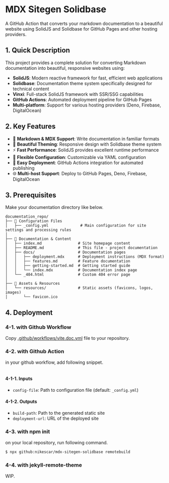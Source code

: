 # MDX Sitegen Solidbase

A GitHub Action that converts your markdown documentation to a beautiful website using SolidJS and Solidbase for GitHub Pages and other hosting providers.

## 1. Quick Description

This project provides a complete solution for converting Markdown documentation into beautiful, responsive websites using:

- **SolidJS**: Modern reactive framework for fast, efficient web applications
- **Solidbase**: Documentation theme system specifically designed for technical content
- **Vinxi**: Full-stack SolidJS framework with SSR/SSG capabilities
- **GitHub Actions**: Automated deployment pipeline for GitHub Pages
- **Multi-platform**: Support for various hosting providers (Deno, Firebase, DigitalOcean)

## 2. Key Features

- 📝 **Markdown & MDX Support**: Write documentation in familiar formats
- 🎨 **Beautiful Theming**: Responsive design with Solidbase theme system
- ⚡ **Fast Performance**: SolidJS provides excellent runtime performance
- 🔧 **Flexible Configuration**: Customizable via YAML configuration
- 🚀 **Easy Deployment**: GitHub Actions integration for automated publishing
- 🌐 **Multi-host Support**: Deploy to GitHub Pages, Deno, Firebase, DigitalOcean

## 3. Prerequisites

Make your documentation directory like below.

```
documentation_repo/
├── 📄 Configuration Files
│   ├── _config.yml              # Main configuration for site settings and processing rules
│
├── 📖 Documentation & Content
│   ├── index.md                # Site homepage content
│   ├── README.md               # This file - project documentation
│   ├── docs/                   # Documentation pages
│   │   ├── deployment.mdx      # Deployment instructions (MDX format)
│   │   ├── features.md         # Feature documentation
│   │   ├── getting-started.md  # Getting started guide
│   │   └── index.mdx           # Documentation index page
│   └── _404.html               # Custom 404 error page
│
├── 🎨 Assets & Resources
│   └── resources/              # Static assets (favicons, logos, images)
│       └── favicon.ico
```

## 4. Deployment

### 4-1. with Github Workflow

Copy [.github/workflows/vite.doc.yml](.github/workflows/vite.doc.yml) file to your repository.

### 4-2. with Github Action

in your github workflow, add following snippet.

```yaml

```

#### 4-1-1. Inputs

- `config-file`: Path to configuration file (default: `_config.yml`)

#### 4-1-2. Outputs

- `build-path`: Path to the generated static site
- `deployment-url`: URL of the deployed site

### 4-3. with npm init

on your local repository, run following command.
```bash
$ npx github:nikescar/mdx-sitegen-solidbase remotebuild
```

### 4-4. with jekyll-remote-theme

WIP.